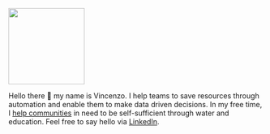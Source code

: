 <a href="https://zms.zalando.com/" target="_blank"><img src="https://companieslogo.com/img/orig/ZAL.DE_BIG.D-6ec9d93c.png" width=150></a>


Hello there 👋 my name is Vincenzo. I help teams to save resources through automation and enable them to make data driven decisions. In my free time, I <a href="https://www.hfh.world/" target="_blank" rel="noreferrer">help communities</a> in need to be self-sufficient through water and education. Feel free to say hello via <a href="https://www.linkedin.com/in/galantevincenzo/" target="_blank" rel="noreferrer">LinkedIn</a>.<br> 
